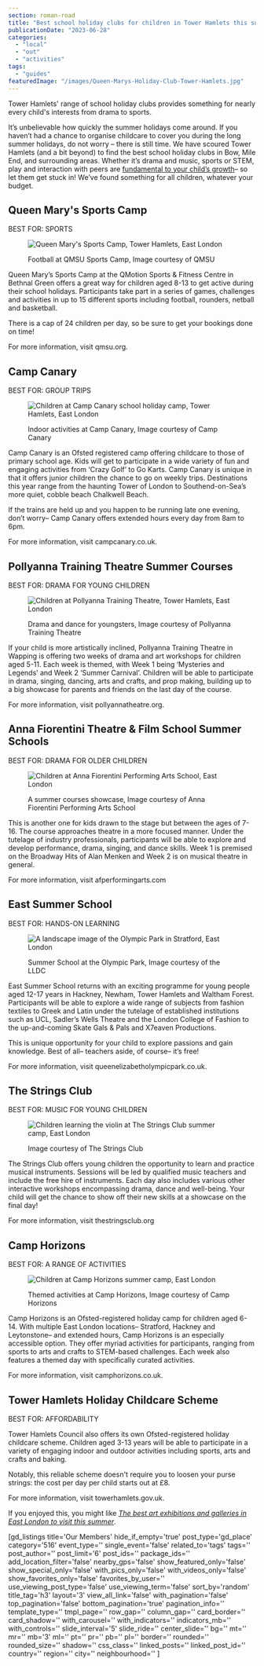 ```yaml
---
section: roman-road
title: "Best school holiday clubs for children in Tower Hamlets this summer"
publicationDate: "2023-06-28"
categories: 
  - "local"
  - "out"
  - "activities"
tags: 
  - "guides"
featuredImage: "/images/Queen-Marys-Holiday-Club-Tower-Hamlets.jpg"
---
```


Tower Hamlets' range of school holiday clubs provides something for nearly every child's interests from drama to sports.

It’s unbelievable how quickly the summer holidays come around. If you haven’t had a chance to organise childcare to cover you during the long summer holidays, do not worry – there is still time. We have scoured Tower Hamlets (and a bit beyond) to find the best school holiday clubs in Bow, Mile End, and surrounding areas. Whether it’s drama and music, sports or STEM, play and interaction with peers are [fundamental to your child’s growth](https://www.theguardian.com/society/2023/apr/22/get-stuck-in-but-let-them-lead-an-experts-guide-to-playing-with-your-children)– so let them get stuck in! We’ve found something for all children, whatever your budget.

## Queen Mary's Sports Camp

BEST FOR: SPORTS

<figure>

![Queen Mary's Sports Camp, Tower Hamlets, East London](/images/Queen-Marys-Holiday-Club-Tower-Hamlets.jpg)

<figcaption>

Football at QMSU Sports Camp, Image courtesy of QMSU

</figcaption>

</figure>

Queen Mary’s Sports Camp at the QMotion Sports & Fitness Centre in Bethnal Green offers a great way for children aged 8-13 to get active during their school holidays. Participants take part in a series of games, challenges and activities in up to 15 different sports including football, rounders, netball and basketball.  

There is a cap of 24 children per day, so be sure to get your bookings done on time!

For more information, visit qmsu.org.

## Camp Canary

BEST FOR: GROUP TRIPS

<figure>

![Children at Camp Canary school holiday camp, Tower Hamlets, East London](/images/Camp-Canary-East-London.jpg)

<figcaption>

Indoor activities at Camp Canary, Image courtesy of Camp Canary

</figcaption>

</figure>

Camp Canary is an Ofsted registered camp offering childcare to those of primary school age. Kids will get to participate in a wide variety of fun and engaging activities from ‘Crazy Golf’ to Go Karts. Camp Canary is unique in that it offers junior children the chance to go on weekly trips. Destinations this year range from the haunting Tower of London to Southend-on-Sea’s more quiet, cobble beach Chalkwell Beach. 

If the trains are held up and you happen to be running late one evening, don’t worry– Camp Canary offers extended hours every day from 8am to 6pm.

For more information, visit campcanary.co.uk.

## Pollyanna Training Theatre Summer Courses

BEST FOR: DRAMA FOR YOUNG CHILDREN

<figure>

![Children at Pollyanna Training Theatre, Tower Hamlets, East London](/images/Pollyanna-Holiday-Club-Tower-Hamlets.jpg)

<figcaption>

Drama and dance for youngsters, Image courtesy of Pollyanna Training Theatre

</figcaption>

</figure>

If your child is more artistically inclined, Pollyanna Training Theatre in Wapping is offering two weeks of drama and art workshops for children aged 5-11. Each week is themed, with Week 1 being ‘Mysteries and Legends’ and Week 2 ‘Summer Carnival’. Children will be able to participate in drama, singing, dancing, arts and crafts, and prop making, building up to a big showcase for parents and friends on the last day of the course. 

For more information, visit pollyannatheatre.org.

## Anna Fiorentini Theatre & Film School Summer Schools

BEST FOR: DRAMA FOR OLDER CHILDREN

<figure>

![Children at Anna Fiorentini Performing Arts School, East London](/images/Anna-Fiorentini-Holiday-Club-Tower-Hamlets.jpg)

<figcaption>

A summer courses showcase, Image courtesy of Anna Fiorentini Performing Arts School

</figcaption>

</figure>

This is another one for kids drawn to the stage but between the ages of 7-16. The course approaches theatre in a more focused manner. Under the tutelage of industry professionals, participants will be able to explore and develop performance, drama, singing, and dance skills. Week 1 is premised on the Broadway Hits of Alan Menken and Week 2 is on musical theatre in general. 

For more information, visit afperformingarts.com

## East Summer School

BEST FOR: HANDS-ON LEARNING

<figure>

![A landscape image of the Olympic Park in Stratford, East London](/images/Olympic-park-after-4.jpg)

<figcaption>

Summer School at the Olympic Park, Image courtesy of the LLDC

</figcaption>

</figure>

East Summer School returns with an exciting programme for young people aged 12-17 years in Hackney, Newham, Tower Hamlets and Waltham Forest. Participants will be able to explore a wide range of subjects from fashion textiles to Greek and Latin under the tutelage of established institutions such as UCL, Sadler’s Wells Theatre and the London College of Fashion to the up-and-coming Skate Gals & Pals and X7eaven Productions. 

This is unique opportunity for your child to explore passions and gain knowledge. Best of all– teachers aside, of course– it’s free!

For more information, visit queenelizabetholympicpark.co.uk.

## The Strings Club

BEST FOR: MUSIC FOR YOUNG CHILDREN

<figure>

![Children learning the violin at The Strings Club summer camp, East London](/images/Strings-Club-East-London-1.jpg)

<figcaption>

Image courtesy of The Strings Club

</figcaption>

</figure>

The Strings Club offers young children the opportunity to learn and practice musical instruments. Sessions will be led by qualified music teachers and include the free hire of instruments. Each day also includes various other interactive workshops encompassing drama, dance and well-being. Your child will get the chance to show off their new skills at a showcase on the final day! 

For more information, visit thestringsclub.org

## Camp Horizons

BEST FOR: A RANGE OF ACTIVITIES

<figure>

![Children at Camp Horizons summer camp, East London](/images/Camp-Horizons-Holiday-Club-Tower-Hamlets.jpg)

<figcaption>

Themed activities at Camp Horizons, Image courtesy of Camp Horizons

</figcaption>

</figure>

Camp Horizons is an Ofsted-registered holiday camp for children aged 6-14. With multiple East London locations– Stratford, Hackney and Leytonstone– and extended hours, Camp Horizons is an especially accessible option. They offer myriad activities for participants, ranging from sports to arts and crafts to STEM-based challenges. Each week also features a themed day with specifically curated activities. 

For more information, visit camphorizons.co.uk.

## Tower Hamlets Holiday Childcare Scheme

BEST FOR: AFFORDABILITY

Tower Hamlets Council also offers its own Ofsted-registered holiday childcare scheme. Children aged 3-13 years will be able to participate in a variety of engaging indoor and outdoor activities including sports, arts and crafts and baking. 

Notably, this reliable scheme doesn't require you to loosen your purse strings: the cost per day per child starts out at £8. 

For more information, visit towerhamlets.gov.uk.

If you enjoyed this, you might like [_The best art exhibitions_ _and galleries in East London to visit this summer_](https://romanroadlondon.com/art-exhibitions-east-london/).

\[gd\_listings title='Our Members' hide\_if\_empty='true' post\_type='gd\_place' category='516' event\_type='' single\_event='false' related\_to='tags' tags='' post\_author='' post\_limit='6' post\_ids='' package\_ids='' add\_location\_filter='false' nearby\_gps='false' show\_featured\_only='false' show\_special\_only='false' with\_pics\_only='false' with\_videos\_only='false' show\_favorites\_only='false' favorites\_by\_user='' use\_viewing\_post\_type='false' use\_viewing\_term='false' sort\_by='random' title\_tag='h3' layout='3' view\_all\_link='false' with\_pagination='false' top\_pagination='false' bottom\_pagination='true' pagination\_info='' template\_type='' tmpl\_page='' row\_gap='' column\_gap='' card\_border='' card\_shadow='' with\_carousel='' with\_indicators='' indicators\_mb='' with\_controls='' slide\_interval='5' slide\_ride='' center\_slide='' bg='' mt='' mr='' mb='3' ml='' pt='' pr='' pb='' pl='' border='' rounded='' rounded\_size='' shadow='' css\_class='' linked\_posts='' linked\_post\_id='' country='' region='' city='' neighbourhood='' \]
